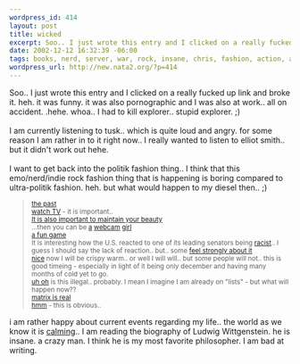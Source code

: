 ```yaml
--- 
wordpress_id: 414
layout: post
title: wicked
excerpt: Soo.. I just wrote this entry and I clicked on a really fucked up link and broke it. heh. it was funny. it was also pornographic and I was also at work.. all on accident. .hehe. whoa.. I had to kill explorer.. stupid explorer. ;)I am currently listening to tusk.. which is quite loud and angry. for some reason I am rather in to it right now.. I really wanted to listen to elliot smith.. b...
date: 2002-12-12 16:32:39 -06:00
tags: books, nerd, server, war, rock, insane, chris, fashion, action, aim, porn, wittgenstein
wordpress_url: http://new.nata2.org/?p=414
---
```

Soo.. I just wrote this entry and I clicked on a really fucked up link and broke it. heh. it was funny. it was also pornographic and I was also at work.. all on accident. .hehe. whoa.. I had to kill explorer.. stupid explorer. ;)<br/><br/>I am currently listening to tusk.. which is quite loud and angry. for some reason I am rather in to it right now.. I really wanted to listen to elliot smith.. but it didn't work out hehe. <br/><br/>I want to get back into the politik fashion thing.. I think that this emo/nerd/indie rock fashion thing that is happening is boring compared to ultra-politik fashion. heh. but what would happen to my diesel then.. ;)<br/><blockquote><small>
<a href="http://www.tw-zone.com/cosmo/photoshop/pix/oswald.jpg">the past</a><br/>
<a href="http://www.dubyadubyadubya.com/">watch TV</a> - it is important..
<br/><a href="http://mapage.noos.fr/pleix/BeautyKit.html">It is also important to maintain your beauty</a>
<br/>...then you can be <a href="http://personal.buildpage.com/CrazyMe/">a</a> <a href="http://www.lxcoupe.com/~chris/aimhoe/">webcam</a> <a href="http://www.myscene.com/barbie/barbie_index.asp">girl</a>
<br/><a href="http://www.starterupsteve.com/swf/BarbJump.html">a fun game</a> 
<br/>It is interesting how the U.S. reacted to one of its leading senators being <a href="http://www.washingtonpost.com/wp-dyn/articles/A42859-2002Dec11.html">racist</a>.. I guess I should say the lack of reaction.. but.. some <a href="http://newsobserver.com/nc24hour/ncnews/story/2014977p-1949521c.html">feel strongly about it</a>
<br/><a href="http://www.lasvegassun.com/sunbin/stories/nat-gen/2002/dec/11/121104206.html">nice</a> now I will be crispy warm.. or well I will will.. but some people will not.. this is good timeing - especially in light of it being only december and having many months of cold yet to go.
<br/><a href="http://saddam.youaremyfriend.com/">uh oh</a> is this illegal.. probably. I mean I imagine I am already on "lists" - but what will happen now??
<br/><a href="http://www.salon.com/books/review/2002/12/04/matrix/index.html">matrix is real</a>
<br/><a href="http://scientificamerican.com/article.cfm?chanID=sa003&articleID=000692CA-0789-1DF5-8789809EC588F2D7">hmm</a> - this is obvious.. 
</small></blockquote>
i am rather happy about current events regarding my life.. the world as we know it is <a href="http://monroe.lib.mi.us/mcemd/civdef.htm">calming</a>.. I am reading the biography of Ludwig Wittgenstein. he is insane. a crazy man. I think he is my most favorite philosopher. I am bad at writing.
